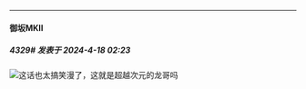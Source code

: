 ﻿
*****

####  御坂MKII  
##### 4329#       发表于 2024-4-18 02:23

<img src="https://static.saraba1st.com/image/smiley/face2017/067.png" referrerpolicy="no-referrer">这话也太搞笑漫了，这就是超越次元的龙哥吗

